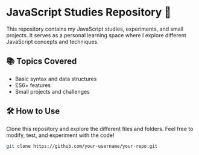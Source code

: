 # JavaScript Studies Repository 🚀  

This repository contains my JavaScript studies, experiments, and small projects. It serves as a personal learning space where I explore different JavaScript concepts and techniques.  

## 📚 Topics Covered  
- Basic syntax and data structures    
- ES6+ features  
- Small projects and challenges  

## 🛠️ How to Use  
Clone this repository and explore the different files and folders. Feel free to modify, test, and experiment with the code!  

```bash
git clone https://github.com/your-username/your-repo.git
